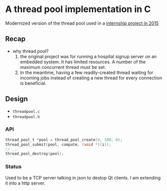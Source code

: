 # A thread pool implementation in C

Modernized version of the thread pool used in a [internship project in 2015](https://github.com/tonyxwz/internship-neu-2015)

## Recap

- why thread pool? 
    1. the original project was for running a hospital signup server on an embedded system. It has limited resources. A number of the maximum concurrent thread must be set.
    2. In the meantime, having a few readily-created thread waiting for incoming jobs instead of creating a new thread for every connection is beneficial.

## Design

- `threadpool.c`
- `threadpool.h`

### API

```c
thread_pool_t *pool = thread_pool_create(4, 100, 0);
thread_pool_submit(pool, compute, (void *)(i));
// ...
thread_pool_destroy(pool);
```

### Status
Used to be a TCP server talking in json to destop Qt clients. I am extending it into a http server.
